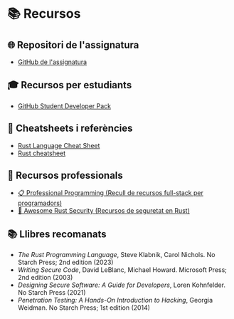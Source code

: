 # 📚 Recursos

## 🌐 Repositori de l'assignatura

- [GitHub de l'assignatura](https://github.com/uib-software-security)

## 🎓 Recursos per estudiants

- [GitHub Student Developer Pack](https://education.github.com/pack)

## 📖 Cheatsheets i referències

- [Rust Language Cheat Sheet](https://cheats.rs/)
- [Rust cheatsheet](https://quickref.me/rust.html)

## 💼 Recursos professionals

- [📋 Professional Programming (Recull de recursos full-stack per programadors)](https://github.com/charlax/professional-programming)
- [🔐 Awesome Rust Security (Recursos de seguretat en Rust)](https://github.com/osirislab/awesome-rust-security)

## 📚 Llibres recomanats

- _The Rust Programming Language_, Steve Klabnik, Carol Nichols. No Starch Press; 2nd edition (2023)
- _Writing Secure Code_, David LeBlanc, Michael Howard. Microsoft Press; 2nd edition (2003)
- _Designing Secure Software: A Guide for Developers_, Loren Kohnfelder. No Starch Press (2021)
- _Penetration Testing: A Hands-On Introduction to Hacking_, Georgia Weidman. No Starch Press; 1st edition (2014)
